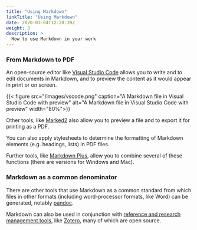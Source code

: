```yaml
---
title: "Using Markdown"
linkTitle: "Using Markdown"
date: 2020-03-04T12:20:39Z
weight: 3
description: >
  How to use Markdown in your work
---
```


### From Markdown to PDF

An open-source editor like [Visual Studio Code](https://code.visualstudio.com/) allows you to write and to edit documents in Markdown, and to preview the content as it would appear in print or on screen. 

{{< figure src="/images/vscode.png" caption="A Markdown file in Visual Studio Code with preview" alt="A Markdown file in Visual Studio Code with preview" width="80%">}}

Other tools, like [Marked2](http://marked2app.com/) also allow you to preview a file and to export it for printing as a PDF. 

You can also apply stylesheets to determine the formatting of Markdown elements (e.g. headings, lists) in PDF files. 

Further tools, like [Markdown Plus](https://tylingsoft.com/markdown-plus/), allow you to combine several of these functions (there are versions for Windows and Mac). 

### Markdown as a common denominator

There are other tools that use Markdown as a common standard from which files in other formats (including word-processor formats, like Word) can be generated, notably [pandoc](http://pandoc.org/).

Markdown can also be used in conjunction with [reference and research management tools](https://forums.zotero.org/discussion/31269/add-on-to-use-markdown-in-zotero-notes), like [Zotero](https://www.zotero.org), many of which are open source.
